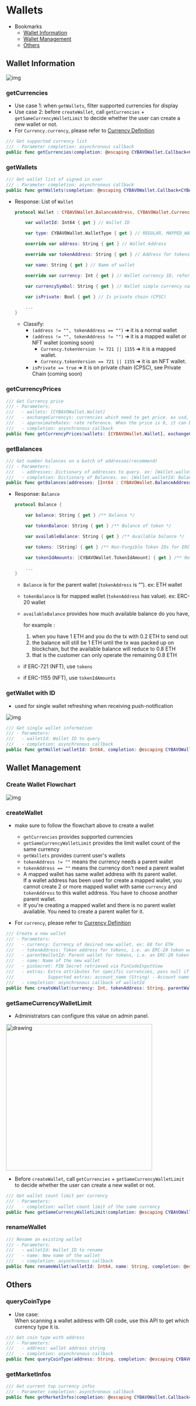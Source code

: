 # Wallets

- Bookmarks
  - [Wallet Information](#wallet-information)
  - [Wallet Management](#wallet-management)
  - [Others](#others)

## Wallet Information

![img](images/sdk_guideline/wallets_information.jpg)

### getCurrencies

- Use case 1: when `getWallets`, filter supported currencies for display
- Use case 2: before `createWallet`, call `getCurrencies` + `getSameCurrencyWalletLimit` to decide whether the user can create a new wallet or not.
- For `Currency.currency`, please refer to [Currency Definition](https://github.com/CYBAVO/SOFA_MOCK_SERVER#currency-definition)

```swift
/// Get supported currency list
/// - Parameter completion: asynchronous callback
public func getCurrencies(completion: @escaping CYBAVOWallet.Callback<CYBAVOWallet.GetCurrenciesResult>)
```

### getWallets

```swift
/// Get wallet list of signed in user
/// - Parameter completion: asynchronous callback
public func getWallets(completion: @escaping CYBAVOWallet.Callback<CYBAVOWallet.GetWalletsResult>)
```

- Response: List of `Wallet`

  ```swift
  protocol Wallet : CYBAVOWallet.BalanceAddress, CYBAVOWallet.CurrencyType {

      var walletId: Int64 { get } // Wallet ID

      var type: CYBAVOWallet.WalletType { get } // REGULAR, MAPPED_WALLET, RELAYER_WALLET (Deprecated)

      override var address: String { get } // Wallet Address

      override var tokenAddress: String { get } // Address for tokens (ERC-20, NFT...)

      var name: String { get } // Name of wallet

      override var currency: Int { get } // Wallet currency ID, refer to Wallets.getCurrencies() API

      var currencySymbol: String { get } // Wallet simple currency name.

      var isPrivate: Bool { get } // Is private chain (CPSC)

      ...
  }
  ```

  - Classify:
    - `(address != "", tokenAddress == "")` ➜ it is a normal wallet
    - `(address != "", tokenAddress != "")` ➜ it is a mapped wallet or NFT wallet (coming soon)
      - `Currency.tokenVersion != 721 || 1155` ➜ it is a mapped wallet.
      - `Currency.tokenVersion == 721 || 1155` ➜ it is an NFT wallet.
    - `isPrivate == true` ➜ it is on private chain (CPSC), see Private Chain (coming soon)

### getCurrencyPrices

```swift
/// Get Currency price
/// - Parameters:
///   - wallets: [CYBAVOWallet.Wallet]
///   - exchangeCurrencys: currencies which need to get price. ex usd, twd
///   - approximateRates: rate reference. When the price is 0, it can be calculated by other exchange currency's price multiply the rate. ex ["TWD", ["USD", 29.45]]
///   - completion: asynchronous callback
public func getCurrencyPrices(wallets: [CYBAVOWallet.Wallet], exchangeCurrencys: [String], approximateRates: [String : [String : Double]] = [:], completion: @escaping CYBAVOWallet.Callback<[String : Double]>)
```

### getBalances

```swift
/// Get number balances on a batch of addresses(recommend)
/// - Parameters:
///   - addresses: Dictionary of addresses to query. ex: [Wallet.walletId: Wallet]
///   - completion: Dictionary of Balances. ex: [Wallet.walletId: Balance]
public func getBalances(addresses: [Int64 : CYBAVOWallet.BalanceAddress], completion: @escaping CYBAVOWallet.Callback<CYBAVOWallet.GetBalanceResult>)
```

- Response: `Balance`

  ```swift
  protocol Balance {

      var balance: String { get } /** Balance */

      var tokenBalance: String { get } /** Balance of token */

      var availableBalance: String { get } /** Available balance */

      var tokens: [String] { get } /** Non-Fungible Token IDs for ERC-721*/

      var tokenIdAmounts: [CYBAVOWallet.TokenIdAmount] { get } /** Non-Fungible Token ID and amounts for ERC-1155 */

      ...
  }
  ```

  - `Balance` is for the parent wallet (`tokenAddress` is “”). ex: ETH wallet
  - `tokenBalance` is for mapped wallet (`tokenAddress` has value). ex: ERC-20 wallet
  - `availableBalance` provides how much available balance do you have,

    for example :
    1. when you have 1 ETH and you do the tx with 0.2 ETH to send out
    2. the balance will still be 1 ETH until the tx was packed up on blockchain, but the available balance will reduce to 0.8 ETH
    3. that is the customer can only operate the remaining 0.8 ETH

  - if ERC-721 (NFT), use `tokens`
  - if ERC-1155 (NFT), use `tokenIdAmounts`

### getWallet with ID

- used for single wallet refreshing when receiving push-notification

![img](images/sdk_guideline/single_wallet_refreshing.jpg)

```swift
/// Get single wallet information
/// - Parameters:
///   - walletId: Wallet ID to query
///   - completion: asynchronous callback
public func getWallet(walletId: Int64, completion: @escaping CYBAVOWallet.Callback<CYBAVOWallet.GetWalletResult>)
```

## Wallet Management

### Create Wallet Flowchart

![img](images/sdk_guideline/create_wallet.jpg)

### createWallet

- make sure to follow the flowchart above to create a wallet
  - `getCurrencies` provides supported currencies
  - `getSameCurrencyWalletLimit` provides the limit wallet count of the same currency
  - `getWallets` provides current user's wallets
  - `tokenAddress != ""` means the currency needs a parent wallet
  - `tokenAddress == ""` means the currency don't need a parent wallet
  - A mapped wallet has same wallet address with its parent wallet.  
  If a wallet address has been used for create a mapped wallet, you cannot create 2 or more mapped wallet with same `currency` and `tokenAddress` to this wallet address. You have to choose another parent wallet.
  - If you're creating a mapped wallet and there is no parent wallet available. You need to create a parent wallet for it.

- For `currency`, please refer to [Currency Definition](https://github.com/CYBAVO/SOFA_MOCK_SERVER#currency-definition)

```swift
/// Create a new wallet
/// - Parameters:
///   - currency: Currency of desired new wallet. ex: 60 for ETH
///   - tokenAddress: Token address for tokens, i.e. an ERC-20 token wallet maps to an Ethereum wallet
///   - parentWalletId: Parent wallet for tokens, i.e. an ERC-20 token wallet maps to an Ethereum wallet
///   - name: Name of the new wallet
///   - pinSecret: PIN Secret retrieved via PinCodeInputView
///   - extras: Extra attributes for specific currencies, pass null if unspecified.
///             Supported extras: account_name (String) - Account name for EOS
///   - completion: asynchronous callback of walletId
public func createWallet(currency: Int, tokenAddress: String, parentWalletId: Int64, name: String, pinSecret: CYBAVOWallet.PinSecret, extras: [String : String] = [:], completion: @escaping CYBAVOWallet.Callback<CYBAVOWallet.CreateWalletResult>)
```

### getSameCurrencyWalletLimit

- Administrators can configure this value on admin panel.

 <img src="images/sdk_guideline/screenshot_number_of_same_currency_wallets.png" alt="drawing" width="400"/>

- Before `createWallet`, call `getCurrencies` + `getSameCurrencyWalletLimit` to decide whether the user can create a new wallet or not.

```swift
/// Get wallet count limit per currency
/// - Parameters:
///   - completion: wallet count limit of the same currency
public func getSameCurrencyWalletLimit(completion: @escaping CYBAVOWallet.Callback<CYBAVOWallet.GetSameCurrencyWalletLimitResult>)
```

### renameWallet

```swift
/// Rename an existing wallet
/// - Parameters:
///   - walletId: Wallet ID to rename
///   - name: New name of the wallet
///   - completion: asynchronous callback
public func renameWallet(walletId: Int64, name: String, completion: @escaping CYBAVOWallet.Callback<CYBAVOWallet.RenameWalletResult>)
```

## Others

### queryCoinType

- Use case:  
    When scanning a wallet address with QR code, use this API to get which currency type it is.

```swift
/// Get coin type with address
/// - Parameters:
///   - address: wallet address string
///   - completion: asynchronous callback
public func queryCoinType(address: String, completion: @escaping CYBAVOWallet.Callback<CYBAVOWallet.QueryCoinTypeResult>)
```

### getMarketInfos

```swift
/// Get current top currency infos
/// - Parameter completion: asynchronous callback
public func getMarketInfos(completion: @escaping CYBAVOWallet.Callback<CYBAVOWallet.GetMarketInfosResult>)
```
